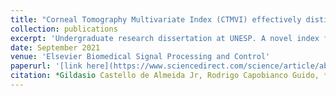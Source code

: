 ```yaml
---
title: "Corneal Tomography Multivariate Index (CTMVI) effectively distinguishes healthy corneas from those susceptible to ectasia"
collection: publications
excerpt: 'Undergraduate research dissertation at UNESP. A novel index for diagnosis of Keratoconus was proposed, which we called Corneal Tomography Multivariate Index (CTMVI). It uses [Paraconsistent Feature Engineering](https://ieeexplore.ieee.org/document/8588433) and Support-Vector Machines to differentiate between healthy and pathological patients, potentially subclinical.'
date: September 2021
venue: 'Elsevier Biomedical Signal Processing and Control'
paperurl: '[link here](https://www.sciencedirect.com/science/article/abs/pii/S1746809421005929)'
citation: *Gildasio Castello de Almeida Jr, Rodrigo Capobianco Guido, **Jogi Suda Neto**, João Marcos Rosa, Lilian Castiglioni, Luiz Carlos de Mattos, Cinara Cássia Brandão*.
---
```


